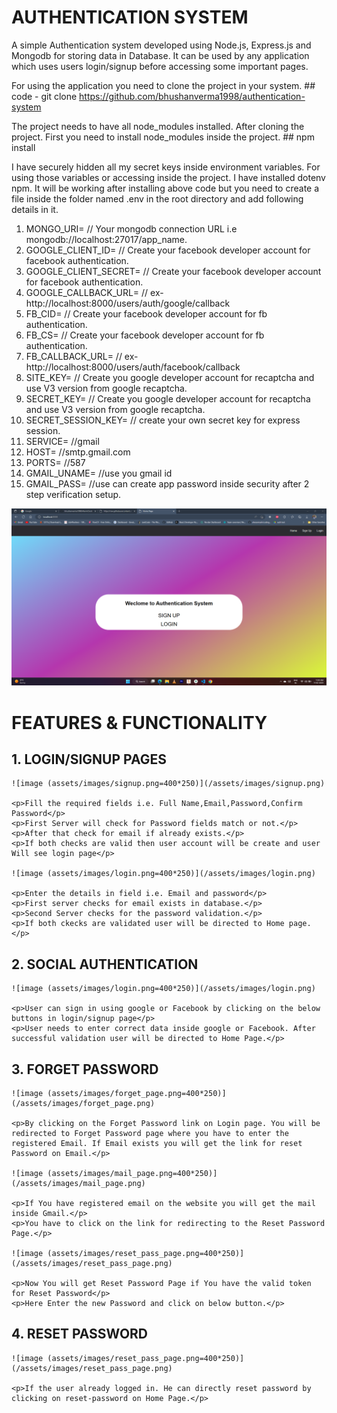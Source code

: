 # AUTHENTICATION SYSTEM

A simple Authentication system developed using Node.js, Express.js and Mongodb for storing data in Database. It can be used by any application which uses users login/signup before accessing some important pages.

For using the application you need to clone the project in your system. 
    ## code - git clone https://github.com/bhushanverma1998/authentication-system

The project needs to have all node_modules installed. After cloning the project. First you need to install node_modules inside the project.
    ## npm install

I have securely hidden all my secret keys inside environment variables. For using those variables or accessing inside the project. I have installed dotenv npm. It will be working after installing above code but you need to create a file inside the folder named .env in the root directory and add following details in it.

1. MONGO_URI= // Your mongodb connection URL i.e mongodb://localhost:27017/app_name.
2. GOOGLE_CLIENT_ID= // Create your facebook developer account for facebook authentication.
3. GOOGLE_CLIENT_SECRET= // Create your facebook developer account for facebook authentication.
4. GOOGLE_CALLBACK_URL= // ex-http://localhost:8000/users/auth/google/callback
5. FB_CID= // Create your facebook developer account for fb authentication.
6. FB_CS= // Create your facebook developer account for fb authentication.
7. FB_CALLBACK_URL= // ex-http://localhost:8000/users/auth/facebook/callback
8. SITE_KEY= // Create you google developer account for recaptcha and use V3 version from google recaptcha.
7. SECRET_KEY= // Create you google developer account for recaptcha and use V3 version from google recaptcha.
8. SECRET_SESSION_KEY= // create your own secret key for express session.
9. SERVICE= //gmail
10. HOST= //smtp.gmail.com
11. PORTS= //587
12. GMAIL_UNAME= //use you gmail id
13. GMAIL_PASS= //use can create app password inside security after 2 step verification setup.

![image (assets/images/home.png=400*250)](/assets/images/home.png)

# FEATURES & FUNCTIONALITY

 ## 1. LOGIN/SIGNUP PAGES

    ![image (assets/images/signup.png=400*250)](/assets/images/signup.png)

    <p>Fill the required fields i.e. Full Name,Email,Password,Confirm Password</p>
    <p>First Server will check for Password fields match or not.</p>
    <p>After that check for email if already exists.</p>
    <p>If both checks are valid then user account will be create and user Will see login page</p>

    ![image (assets/images/login.png=400*250)](/assets/images/login.png)

    <p>Enter the details in field i.e. Email and password</p>
    <p>First server checks for email exists in database.</p>
    <p>Second Server checks for the password validation.</p>
    <p>If both ckecks are validated user will be directed to Home page.</p>

 ## 2. SOCIAL AUTHENTICATION

    ![image (assets/images/login.png=400*250)](/assets/images/login.png)

    <p>User can sign in using google or Facebook by clicking on the below buttons in login/signup page</p>
    <p>User needs to enter correct data inside google or Facebook. After successful validation user will be directed to Home Page.</p>

 ## 3. FORGET PASSWORD

    ![image (assets/images/forget_page.png=400*250)](/assets/images/forget_page.png)

    <p>By clicking on the Forget Password link on Login page. You will be redirected to Forget Password page where you have to enter the registered Email. If Email exists you will get the link for reset Password on Email.</p>

    ![image (assets/images/mail_page.png=400*250)](/assets/images/mail_page.png)

    <p>If You have registered email on the website you will get the mail inside Gmail.</p>
    <p>You have to click on the link for redirecting to the Reset Password Page.</p>

    ![image (assets/images/reset_pass_page.png=400*250)](/assets/images/reset_pass_page.png)

    <p>Now You will get Reset Password Page if You have the valid token for Reset Password</p>
    <p>Here Enter the new Password and click on below button.</p>

 ## 4. RESET PASSWORD

    ![image (assets/images/reset_pass_page.png=400*250)](/assets/images/reset_pass_page.png)

    <p>If the user already logged in. He can directly reset password by clicking on reset-password on Home Page.</p>
